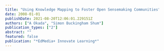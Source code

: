 ```yaml
---
title: "Using Knowledge Mapping to Foster Open Sensemaking Communities"
date: 2008-01-01
publishDate: 2021-08-20T12:06:01.229151Z
authors: ["A Okada", "Simon Buckingham Shum"]
publication_types: ["2"]
abstract: ""
featured: false
publication: "*EdMedia+ Innovate Learning*"
---
```


